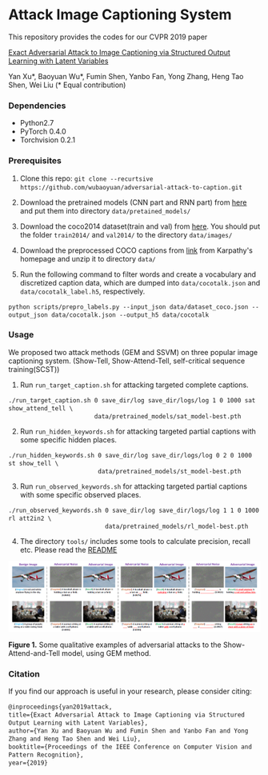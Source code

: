 Attack Image Captioning System
====


This repository provides the codes for our CVPR 2019 paper

[Exact Adversarial Attack to Image Captioning via Structured Output Learning with Latent Variables](https://arxiv.org/pdf/1905.04016.pdf)

Yan Xu*, Baoyuan Wu*, Fumin Shen, Yanbo Fan, Yong Zhang, Heng Tao Shen, Wei Liu (* Equal contribution)

### Dependencies
* Python2.7
* PyTorch 0.4.0
* Torchvision 0.2.1

### Prerequisites ###

1. Clone this repo: `git clone --recurtsive https://github.com/wubaoyuan/adversarial-attack-to-caption.git`

2. Download the pretrained models (CNN part and RNN part) from [here](https://drive.google.com/open?id=1KKYac2ktsmYky-Ieyz44bHpfHejpRBTt) and put them into directory `data/pretained_models/`

3. Download the coco2014 dataset(train and val) from [here](http://cocodataset.org/#download). You should put the folder `train2014/` and `val2014/` to the directory `data/images/`

4. Download the preprocessed COCO captions from [link](http://cs.stanford.edu/people/karpathy/deepimagesent/caption_datasets.zip) from Karpathy's homepage and unzip it to directory `data/`

5. Run the following command to filter words and create a vocabulary and discretized caption data, which are dumped into `data/cocotalk.json` and `data/cocotalk_label.h5`, respectively.
  ```
  python scripts/prepro_labels.py --input_json data/dataset_coco.json --output_json data/cocotalk.json --output_h5 data/cocotalk
  ```


### Usage ###

We proposed two attack methods (GEM and SSVM) on three popular image captioning system. (Show-Tell, Show-Attend-Tell, self-critical sequence training(SCST))

1. Run `run_target_caption.sh` for attacking targeted complete captions.
```
./run_target_caption.sh 0 save_dir/log save_dir/logs/log 1 0 1000 sat show_attend_tell \
                        data/pretrained_models/sat_model-best.pth
```

2. Run `run_hidden_keywords.sh` for attacking targeted partial captions with some specific hidden places.
```
./run_hidden_keywords.sh 0 save_dir/log save_dir/logs/log 0 2 0 1000 st show_tell \
                         data/pretrained_models/st_model-best.pth
```

3. Run `run_observed_keywords.sh` for attacking targeted partial captions with some specific observed places.
```
./run_observed_keywords.sh 0 save_dir/log save_dir/logs/log 1 1 0 1000 rl att2in2 \
                           data/pretrained_models/rl_model-best.pth
```

4. The directory `tools/` includes some tools to calculate precision, recall etc. Please read the [README](tools/README)

<img src="tools/example.png">

**Figure 1.** Some qualitative examples of adversarial attacks to the Show-Attend-and-Tell model, using GEM method.

### Citation ###

If you find our approach is useful in your research, please consider citing:
  
  ```
  @inproceedings{yan2019attack,
  title={Exact Adversarial Attack to Image Captioning via Structured Output Learning with Latent Variables},
  author={Yan Xu and Baoyuan Wu and Fumin Shen and Yanbo Fan and Yong Zhang and Heng Tao Shen and Wei Liu},
  booktitle={Proceedings of the IEEE Conference on Computer Vision and Pattern Recognition},
  year={2019}
  ```
